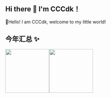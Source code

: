 ## Hi there 👋 I'm CCCdk！

🎈Hello! I am CCCdk, welcome to my little world!



## 今年汇总 ✨

<img align="" height="137px" src="https://github-readme-stats.vercel.app/api?username=CCCdk&hide_title=true&hide_border=true&show_icons=true&include_all_commits=true&line_height=21&bg_color=0,EC6C6C,FFD479,FFFC79,73FA79&theme=graywhite&locale=cn" /><img align="" height="137px" src="https://github-readme-stats.vercel.app/api/top-langs/?username=CCCdk&hide_title=true&hide_border=true&layout=compact&bg_color=0,73FA79,73FDFF,D783FF&theme=graywhite&locale=cn" />
